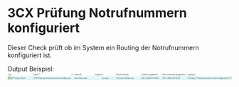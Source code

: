 # 3CX Prüfung Notrufnummern konfiguriert
Dieser Check prüft ob im System ein Routing der Notrufnummern konfiguriert ist.

Output Beispiel:
![Output Beispiel](../_images/image-20221128212840-10.png)
